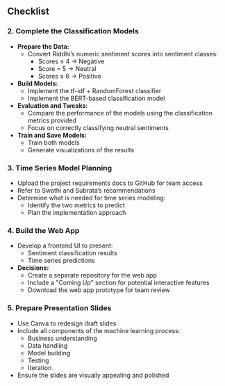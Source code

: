## Checklist

### 2. Complete the Classification Models
- **Prepare the Data:**
  - Convert Riddhi’s numeric sentiment scores into sentiment classes:
    - Scores ≤ 4 → Negative
    - Score = 5 → Neutral
    - Scores ≥ 6 → Positive
- **Build Models:**
  - Implement the tf-idf + RandomForest classifier
  - Implement the BERT-based classification model
- **Evaluation and Tweaks:**
  - Compare the performance of the models using the classification metrics provided
  - Focus on correctly classifying neutral sentiments
- **Train and Save Models:**
  - Train both models
  - Generate visualizations of the results

### 3. Time Series Model Planning
- Upload the project requirements docs to GitHub for team access
- Refer to Swathi and Subrata’s recommendations
- Determine what is needed for time series modeling:
  - Identify the two metrics to predict
  - Plan the implementation approach

### 4. Build the Web App  
- Develop a frontend UI to present:
  - Sentiment classification results
  - Time series predictions
- **Decisions:**
  - Create a separate repository for the web app
  - Include a "Coming Up" section for potential interactive features
  - Download the web app prototype for team review

### 5. Prepare Presentation Slides
- Use Canva to redesign draft slides
- Include all components of the machine learning process:
  - Business understanding
  - Data handling
  - Model building
  - Testing
  - Iteration
- Ensure the slides are visually appealing and polished